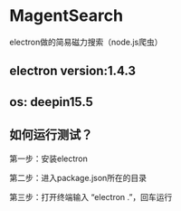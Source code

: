 # MagentSearch
electron做的简易磁力搜索（node.js爬虫）
## electron version:1.4.3
## os: deepin15.5

## 如何运行测试？

第一步：安装electron

第二步：进入package.json所在的目录 

第三步：打开终端输入 “electron .”，回车运行
